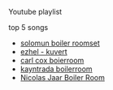 Youtube playlist

top 5 songs 

- [solomun boiler roomset](https://www.youtube.com/watch?v=bk6Xst6euQk&t=963s)
- [ezhel - kuvert](https://www.youtube.com/watch?v=dck9K1kfJvQ)
- [carl cox boierroom](https://www.youtube.com/watch?v=vy-k0FopsmY)
- [kayntrada boilerroom](https://www.youtube.com/watch?v=-5EQIiabJvk)
- [Nicolas Jaar Boiler Room](https://www.youtube.com/watch?v=IUjWumGIqe8)
